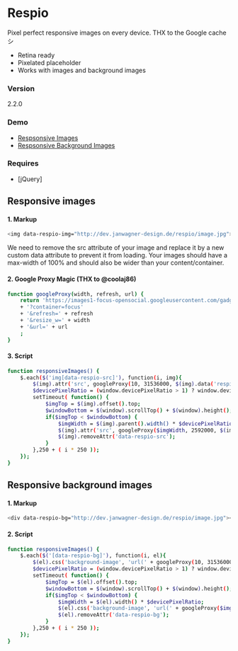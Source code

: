 # Respio
Pixel perfect responsive images on every device.
THX to the Google cache シ

  - Retina ready
  - Pixelated placeholder
  - Works with images and background images

### Version
2.2.0

### Demo
  - [Respsonsive Images](http://dev.janwagner-design.de/respio/demo_responsive_image.html)
  - [Respsonsive Background Images](http://dev.janwagner-design.de/respio/demo_responsive_background_image.html)

### Requires

* [jQuery]

## Responsive images
#### 1. Markup
```sh
<img data-respio-img="http://dev.janwagner-design.de/respio/image.jpg">
```
We need to remove the src attribute of your image and replace it by a new custom data attribute to prevent it from loading. Your images should have a max-width of 100% and should also be wider than your content/container.
#### 2. Google Proxy Magic (THX to @coolaj86)
```sh
function googleProxy(width, refresh, url) {
    return 'https://images1-focus-opensocial.googleusercontent.com/gadgets/proxy'
    + '?container=focus'
    + '&refresh=' + refresh
    + '&resize_w=' + width
    + '&url=' + url
    ;
}
```
#### 3. Script
```sh
function responsiveImages() {
    $.each($('img[data-respio-src]'), function(i, img){
        $(img).attr('src', googleProxy(10, 31536000, $(img).data('respio-src')));
        $devicePixelRatio = (window.devicePixelRatio > 1) ? window.devicePixelRatio : 1;
        setTimeout( function() {
            $imgTop = $(img).offset().top;
            $windowBottom = $(window).scrollTop() + $(window).height();
            if($imgTop < $windowBottom) {
                $imgWidth = $(img).parent().width() * $devicePixelRatio;
                $(img).attr('src', googleProxy($imgWidth, 2592000, $(img).data('respio-src')));
                $(img).removeAttr('data-respio-src');
            }
        },250 + ( i * 250 ));
    });
}
```
## Responsive background images
#### 1. Markup
```sh
<div data-respio-bg="http://dev.janwagner-design.de/respio/image.jpg"></div>
```
#### 2. Script
```sh
function responsiveImages() {
    $.each($('[data-respio-bg]'), function(i, el){
        $(el).css('background-image', 'url(' + googleProxy(10, 31536000, $(el).data('respio-bg')) + ')')
        $devicePixelRatio = (window.devicePixelRatio > 1) ? window.devicePixelRatio : 1;
        setTimeout( function() {
            $imgTop = $(el).offset().top;
            $windowBottom = $(window).scrollTop() + $(window).height();
            if($imgTop < $windowBottom) {
                $imgWidth = $(el).width() * $devicePixelRatio;
                $(el).css('background-image', 'url(' + googleProxy($imgWidth, 2592000, $(el).data('respio-bg')) + ')')
                $(el).removeAttr('data-respio-bg');
            }
        },250 + ( i * 250 ));
    });
}
```